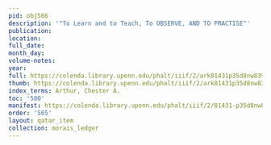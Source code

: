```yaml
---
pid: obj566
description: '"To Learn and to Teach, To OBSERVE, AND TO PRACTISE"'
publication:
location:
full_date:
month_day:
volume-notes:
year:
full: https://colenda.library.upenn.edu/phalt/iiif/2/ark81431p35d8nw83%2FSHA256E-s6167536--428063d024801f309c4e0273f21058cd2cea7945ded25253d4934864a94f8bce.jpeg/full/3500,/0/default.jpg
thumb: https://colenda.library.upenn.edu/phalt/iiif/2/ark81431p35d8nw83%2FSHA256E-s6167536--428063d024801f309c4e0273f21058cd2cea7945ded25253d4934864a94f8bce.jpeg/full/!200,200/0/default.jpg
index_terms: Arthur, Chester A.
toc: '580'
manifest: https://colenda.library.upenn.edu/phalt/iiif/2/81431-p35d8nw83/manifest
order: '565'
layout: qatar_item
collection: morais_ledger
---
```

